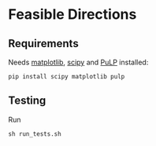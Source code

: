 # Feasible Directions

## Requirements

Needs [matplotlib](https://pypi.python.org/pypi/matplotlib/), [scipy](https://pypi.python.org/pypi/scipy/)
and [PuLP](https://pypi.python.org/pypi/PuLP/) installed:

```
pip install scipy matplotlib pulp
```

## Testing

Run

```
sh run_tests.sh
```
